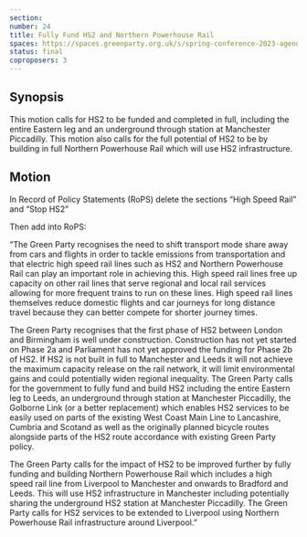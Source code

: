 ```yaml
---
section:
number: 24
title: Fully Fund HS2 and Northern Powerhouse Rail
spaces: https://spaces.greenparty.org.uk/s/spring-conference-2023-agenda-forum/?contentId=119479
status: final
coproposers: 3
---
```

## Synopsis
This motion calls for HS2 to be funded and completed in full, including the entire Eastern leg and an underground through station at Manchester Piccadilly. This motion also calls for the full potential of HS2 to be by building in full Northern Powerhouse Rail which will use HS2 infrastructure.

## Motion
In Record of Policy Statements (RoPS) delete the sections “High Speed Rail” and “Stop HS2”

Then add into RoPS:

“The Green Party recognises the need to shift transport mode share away from cars and flights in order to tackle emissions from transportation and that electric high speed rail lines such as HS2 and Northern Powerhouse Rail can play an important role in achieving this. High speed rail lines free up capacity on other rail lines that serve regional and local rail services allowing for more frequent trains to run on these lines. High speed rail lines themselves reduce domestic flights and car journeys for long distance travel because they can better compete for shorter journey times.

The Green Party recognises that the first phase of HS2 between London and Birmingham is well under construction. Construction has not yet started on Phase 2a and Parliament has not yet approved the funding for Phase 2b of HS2. If HS2 is not built in full to Manchester and Leeds it will not achieve the maximum capacity release on the rail network, it will limit environmental gains and could potentially widen regional inequality. The Green Party calls for the government to fully fund and build HS2 including the entire Eastern leg to Leeds, an underground through station at Manchester Piccadilly, the Golborne Link (or a better replacement) which enables HS2 services to be easily used on parts of the existing West Coast Main Line to Lancashire, Cumbria and Scotand as well as the originally planned bicycle routes alongside parts of the HS2 route accordance with existing Green Party policy.

The Green Party calls for the impact of HS2 to be improved further by fully funding and building Northern Powerhouse Rail which includes a high speed rail line from Liverpool to Manchester and onwards to Bradford and Leeds. This will use HS2 infrastructure in Manchester including potentially sharing the underground HS2 station at Manchester Piccadilly. The Green Party calls for HS2 services to be extended to Liverpool using Northern Powerhouse Rail infrastructure around Liverpool.”
